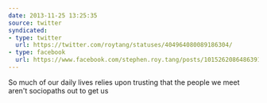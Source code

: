 ```yaml
---
date: 2013-11-25 13:25:35
source: twitter
syndicated:
- type: twitter
  url: https://twitter.com/roytang/statuses/404964080089186304/
- type: facebook
  url: https://www.facebook.com/stephen.roy.tang/posts/10152620864863912
---
```


So much of our daily lives relies upon trusting that the people we meet aren't sociopaths out to get us